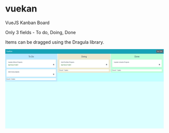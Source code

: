 # vuekan
VueJS Kanban Board

Only 3 fields - To do, Doing, Done

Items can be dragged using the Dragula library. 

![](VueKan.jpg?raw=true)
